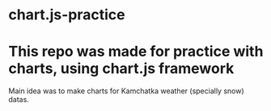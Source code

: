 # chart.js-practice
# This repo was made for practice with charts, using chart.js framework
Main idea was to make charts for Kamchatka weather (specially snow) datas.

